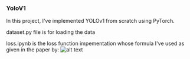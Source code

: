 ### YoloV1

In this project, I've implemented YOLOv1 from scratch using PyTorch.

dataset.py file is for loading the data

loss.ipynb is the loss function impementation whose formula I've used as given in the paper by: ![alt text](https://github.com/vedantk-b/yolov1/lossyolo.jpg?raw=true)
